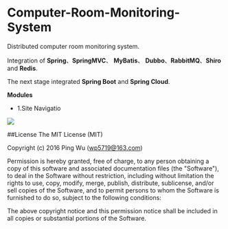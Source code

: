 # Computer-Room-Monitoring-System
 Distributed computer room monitoring system.     
 
 Integration of __Spring__、__SpringMVC__、 __MyBatis__、 __Dubbo__、__RabbitMQ__、__Shiro__ and __Redis__. 
 
 The next stage integrated __Spring Boot__ and __Spring Cloud__.
 
 __Modules__
* 1.Site Navigatio
 <img src="http://images.cnblogs.com/cnblogs_com/wp5719/831982/o_index1.png"  />

##License 
  The MIT License (MIT)
  
  Copyright (c) 2016 Ping Wu (<wp5719@163.com>)
  
  Permission is hereby granted, free of charge, to any person obtaining a copy of this software and associated documentation files (the "Software"), to deal in the Software without restriction, including without limitation the rights to use, copy, modify, merge, publish, distribute, sublicense, and/or sell copies of the Software, and to permit persons to whom the Software is furnished to do so, subject to the following conditions:
  
  The above copyright notice and this permission notice shall be included in all copies or substantial portions of the Software.


